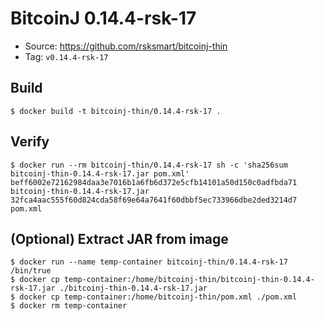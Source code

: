 # BitcoinJ 0.14.4-rsk-17

* Source: https://github.com/rsksmart/bitcoinj-thin
* Tag: `v0.14.4-rsk-17`

## Build

```
$ docker build -t bitcoinj-thin/0.14.4-rsk-17 .
```

## Verify

```
$ docker run --rm bitcoinj-thin/0.14.4-rsk-17 sh -c 'sha256sum bitcoinj-thin-0.14.4-rsk-17.jar pom.xml'
beff6002e72162984daa3e7016b1a6fb6d372e5cfb14101a50d150c0adfbda71  bitcoinj-thin-0.14.4-rsk-17.jar
32fca4aac555f60d824cda58f69e64a7641f60dbbf5ec733966dbe2ded3214d7  pom.xml
```

## (Optional) Extract JAR from image

```
$ docker run --name temp-container bitcoinj-thin/0.14.4-rsk-17 /bin/true
$ docker cp temp-container:/home/bitcoinj-thin/bitcoinj-thin-0.14.4-rsk-17.jar ./bitcoinj-thin-0.14.4-rsk-17.jar
$ docker cp temp-container:/home/bitcoinj-thin/pom.xml ./pom.xml
$ docker rm temp-container
```
